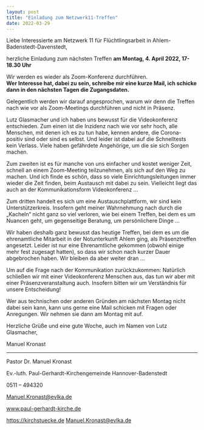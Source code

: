 ```yaml
---
layout: post
title: "Einladung zum Netzwerk11-Treffen"
date: 2022-03-29
---
```


Liebe Interessierte am Netzwerk 11 für Flüchtlingsarbeit in Ahlem-Badenstedt-Davenstedt,


herzliche Einladung zum nächsten Treffen **am Montag, 4. April 2022, 17-18.30 Uhr** 

Wir werden es wieder als Zoom-Konferenz durchführen.   
**Wer Interesse hat, dabei zu sein, schreibe mir eine kurze Mail, ich schicke dann in den nächsten Tagen die Zugangsdaten.**

 
Gelegentlich werden wir darauf angesprochen, warum wir denn die Treffen nach wie vor als Zoom-Meetings durchführen und nicht in Präsenz.

Lutz Glasmacher und ich haben uns bewusst für die Videokonferenz entschieden. Zum einen ist die Inzidenz nach wie vor sehr hoch, alle Menschen, mit denen ich es zu tun habe, kennen andere, die Corona-positiv sind oder sind es selbst. Und leider ist dabei auf die Schnelltests kein Verlass. Viele haben gefährdete Angehörige, um die sie sich Sorgen machen.

Zum zweiten ist es für manche von uns einfacher und kostet weniger Zeit, schnell an einem Zoom-Meeting teilzunehmen, als sich auf den Weg zu machen. Und ich finde es schön, dass so viele Einrichtungsleitungen immer wieder die Zeit finden, beim Austausch mit dabei zu sein. Vielleicht liegt das auch an der Kommunikationsform Videokonferenz …

Zum dritten handelt es sich um eine Austauschplattform, wir sind kein Unterstützerkreis. Insofern geht meiner Wahrnehmung nach durch die „Kacheln“ nicht ganz so viel verloren, wie bei einem Treffen, bei dem es um Nuancen geht, um gegenseitige Beratung, um persönlichere Dinge …

Wir haben deshalb ganz bewusst das heutige Treffen, bei dem es um die ehrenamtliche Mitarbeit in der Notunterkunft Ahlem ging, als Präsenztreffen angesetzt. Leider ist nur eine Ehrenamtliche gekommen (obwohl einige mehr fest zugesagt hatten), so dass wir schon nach kurzer Dauer abgebrochen haben. Wir bleiben da aber weiter dran …

Um auf die Frage nach der Kommunikation zurückzukommen: Natürlich schließen wir mit einer Videokonferenz Menschen aus, das tun wir aber mit einer Präsenzveranstaltung auch.  Insofern bitten wir um Verständnis für unsere Entscheidung!


Wer aus technischen oder anderen Gründen am nächsten Montag nicht dabei sein kann, kann uns gerne eine Mail schicken mit Fragen oder Anregungen. Wir nehmen sie dann am Montag mit auf.


Herzliche Grüße und eine gute Woche, auch im Namen von Lutz Glasmacher,

Manuel Kronast

---------------------------------

Pastor Dr. Manuel Kronast

Ev.-luth. Paul-Gerhardt-Kirchengemeinde Hannover-Badenstedt

0511 – 494320

Manuel.Kronast@evlka.de

www.paul-gerhardt-kirche.de

https://kirchstuecke.de
Manuel.Kronast@evlka.de
 

